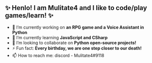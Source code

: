 ## ✨ Henlo! I am Mulitate4 and I like to code/play games/learn! ✨
- 🤔 I’m currently working on **an RPG game and a Voice Assistant in Python**
- 🤯 I’m currently learning **JavaScript and CSharp**
- 👯 I’m looking to collaborate on **Python open-source projects!**
- ⚡ Fun fact: **Every birthday, we are one step closer to our death!**
- 📫 How to reach me: discord - Mulitate4#9118
